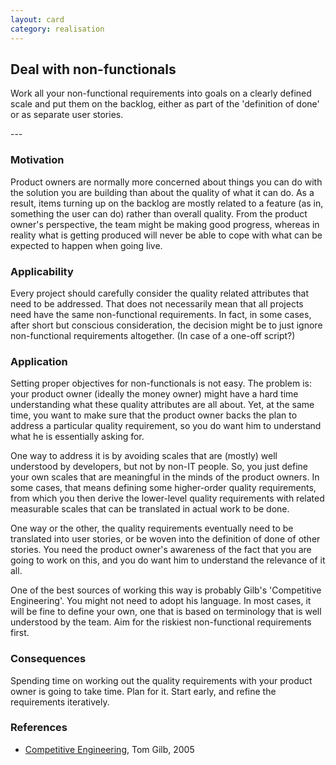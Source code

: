 ```yaml
---
layout: card
category: realisation
---
```

Deal with non-functionals
---
<p>Work all your non-functional requirements into goals on a
      clearly defined scale and put them on the backlog, either as
      part of the 'definition of done' or as separate user
      stories.</p>
---

### Motivation

Product owners are normally more concerned about things you can do with the solution you are building than about the quality of what it can do. As a result, items turning up on the backlog are mostly related to a feature (as in, something the user can do) rather than overall quality. From the product owner's perspective, the team might be making good progress, whereas in reality what is getting produced will never be able to cope with what can be expected to happen when going live.

### Applicability

Every project should carefully consider the quality related attributes that need to be addressed. That does not necessarily mean that all projects need have the same non-functional requirements. In fact, in some cases, after short but conscious consideration, the decision might be to just ignore non-functional requirements altogether. (In case of a one-off script?)

### Application

Setting proper objectives for non-functionals is not easy. The problem is: your product owner (ideally the money owner) might have a hard time understanding what these quality attributes are all about. Yet, at the same time, you want to make sure that the product owner backs the plan to address a particular quality requirement, so you do want him to understand what he is essentially asking for.

One way to address it is by avoiding scales that are (mostly) well understood by developers, but not by non-IT people. So, you just define your own scales that are meaningful in the minds of the product owners. In some cases, that means defining some higher-order quality requirements, from which you then derive the lower-level quality requirements with related measurable scales that can be translated in actual work to be done.

One way or the other, the quality requirements eventually need to be translated into user stories, or be woven into the definition of done of other stories. You need the product owner's awareness of the fact that you are going to work on this, and you do want him to understand the relevance of it all.

One of the best sources of working this way is probably Gilb's 'Competitive Engineering'. You might not need to adopt his language. In most cases, it will be fine to define your own, one that is based on terminology that is well understood by the team. Aim for the riskiest non-functional requirements first.

### Consequences

Spending time on working out the quality requirements with your product owner is going to take time. Plan for it. Start early, and refine the requirements iteratively.

### References

* [Competitive Engineering](http://books.google.nl/books?id=ejxQF60xVV0C&dq=competitive+engineering&printsec=frontcover&source=bn&hl=nl&ei=UMSATPmeF4L_Ocq-rNIJ&sa=X&oi=book_result&ct=result&resnum=4&ved=0CDAQ6AEwAw#v=onepage&q&f=false), Tom Gilb, 2005

